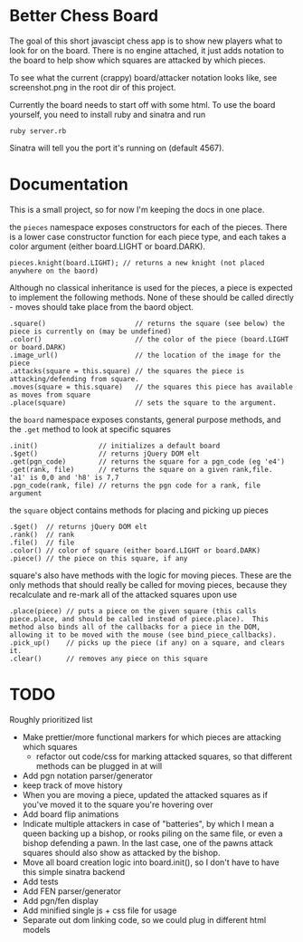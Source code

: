 # Better Chess Board

The goal of this short javascipt chess app is to show new players what to look for on the board.  There is no engine attached, it just adds notation to the board to help show which squares are attacked by which pieces.

To see what the current (crappy) board/attacker notation looks like, see screenshot.png in the root dir of this project.

Currently the board needs to start off with some html.  To use the board yourself, you need to install ruby and sinatra and run

    ruby server.rb

Sinatra will tell you the port it's running on (default 4567).

# Documentation

This is a small project, so for now I'm keeping the docs in one place.

the `pieces` namespace exposes constructors for each of the pieces.  There is a lower case constructor function for each piece type, and each takes a color argument (either board.LIGHT or board.DARK).

    pieces.knight(board.LIGHT); // returns a new knight (not placed anywhere on the baord)

Although no classical inheritance is used for the pieces, a piece is expected to implement the following methods.  None of these should be called directly - moves should take place from the baord object.

    .square()                      // returns the square (see below) the piece is currently on (may be undefined)
    .color()                       // the color of the piece (board.LIGHT or board.DARK)
    .image_url()                   // the location of the image for the piece
    .attacks(square = this.square) // the squares the piece is attacking/defending from square.  
    .moves(square = this.square)   // the squares this piece has available as moves from square
    .place(square)                 // sets the square to the argument.

the `board` namespace exposes constants, general purpose methods, and the `.get` method to look at specific squares

    .init()               // initializes a default board
    .$get()               // returns jQuery DOM elt
    .get(pgn_code)        // returns the square for a pgn_code (eg 'e4')
    .get(rank, file)      // returns the square on a given rank,file.  'a1' is 0,0 and 'h8' is 7,7
    .pgn_code(rank, file) // returns the pgn code for a rank, file argument

the `square` object contains methods for placing and picking up pieces

    .$get()  // returns jQuery DOM elt
    .rank()  // rank
    .file()  // file
    .color() // color of square (either board.LIGHT or board.DARK)
    .piece() // the piece on this square, if any

square's also have methods with the logic for moving pieces.  These are the only methods that should really be called for moving pieces, because they recalculate and re-mark all of the attacked squares upon use

    .place(piece) // puts a piece on the given square (this calls piece.place, and should be called instead of piece.place).  This method also binds all of the callbacks for a piece in the DOM, allowing it to be moved with the mouse (see bind_piece_callbacks).
    .pick_up()    // picks up the piece (if any) on a square, and clears it.
    .clear()      // removes any piece on this square

# TODO

Roughly prioritized list

* Make prettier/more functional markers for which pieces are attacking which squares
  * refactor out code/css for marking attacked squares, so that different methods can be plugged in at will
* Add pgn notation parser/generator
* keep track of move history
* When you are moving a piece, updated the attacked squares as if you've moved it to the square you're hovering over
* Add board flip animations
* Indicate multiple attackers in case of "batteries", by which I mean a queen backing up a bishop, or rooks piling on the same file, or even a bishop defending a pawn.  In the last case, one of the pawns attack squares should also show as attacked by the bishop.
* Move all board creation logic into board.init(), so I don't have to have this simple sinatra backend
* Add tests
* Add FEN parser/generator
* Add pgn/fen display
* Add minified single js + css file for usage
* Separate out dom linking code, so we could plug in different html models
